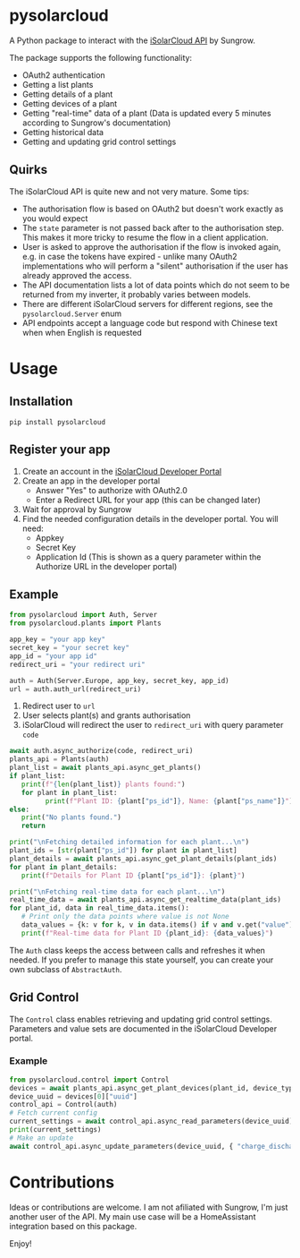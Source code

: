 # pysolarcloud

A Python package to interact with the [iSolarCloud API](https://developer-api.isolarcloud.com/) by Sungrow.

The package supports the following functionality:
* OAuth2 authentication
* Getting a list plants
* Getting details of a plant
* Getting devices of a plant
* Getting "real-time" data of a plant (Data is updated every 5 minutes according to Sungrow's documentation)
* Getting historical data
* Getting and updating grid control settings

## Quirks
The iSolarCloud API is quite new and not very mature. Some tips:
* The authorisation flow is based on OAuth2 but doesn't work exactly as you would expect
* The `state` parameter is not passed back after to the authorisation step. This makes it more tricky to resume the flow in a client application.
* User is asked to approve the authorisation if the flow is invoked again, e.g. in case the tokens have expired - unlike many OAuth2 implementations who will perform a "silent" authorisation if the user has already approved the access.
* The API documentation lists a lot of data points which do not seem to be returned from my inverter, it probably varies between models.
* There are different iSolarCloud servers for different regions, see the `pysolarcloud.Server` enum
* API endpoints accept a language code but respond with Chinese text when when English is requested

# Usage

## Installation

```
pip install pysolarcloud
```

## Register your app
1. Create an account in the [iSolarCloud Developer Portal](https://developer-api.isolarcloud.com/)
2. Create an app in the developer portal
   * Answer "Yes" to authorize with OAuth2.0
   * Enter a Redirect URL for your app (this can be changed later)
3. Wait for approval by Sungrow
4. Find the needed configuration details in the developer portal. You will need:
   * Appkey
   * Secret Key
   * Application Id (This is shown as a query parameter within the Authorize URL in the developer portal)

## Example

```python
from pysolarcloud import Auth, Server
from pysolarcloud.plants import Plants

app_key = "your app key"
secret_key = "your secret key"
app_id = "your app id"
redirect_uri = "your redirect uri"

auth = Auth(Server.Europe, app_key, secret_key, app_id)
url = auth.auth_url(redirect_uri)
```
1. Redirect user to `url`
2. User selects plant(s) and grants authorisation
3. iSolarCloud will redirect the user to `redirect_uri` with query parameter `code`
```python
await auth.async_authorize(code, redirect_uri)
plants_api = Plants(auth)
plant_list = await plants_api.async_get_plants()
if plant_list:
   print(f"{len(plant_list)} plants found:")
   for plant in plant_list:
         print(f"Plant ID: {plant["ps_id"]}, Name: {plant["ps_name"]}")
else:
   print("No plants found.")
   return

print("\nFetching detailed information for each plant...\n")
plant_ids = [str(plant["ps_id"]) for plant in plant_list]
plant_details = await plants_api.async_get_plant_details(plant_ids)
for plant in plant_details:
   print(f"Details for Plant ID {plant["ps_id"]}: {plant}")

print("\nFetching real-time data for each plant...\n")
real_time_data = await plants_api.async_get_realtime_data(plant_ids)
for plant_id, data in real_time_data.items():
   # Print only the data points where value is not None
   data_values = {k: v for k, v in data.items() if v and v.get("value") is not None}
   print(f"Real-time data for Plant ID {plant_id}: {data_values}")
```

The `Auth` class keeps the access between calls and refreshes it when needed. If you prefer to manage this state yourself, you can create your own subclass of `AbstractAuth`.

## Grid Control

The `Control` class enables retrieving and updating grid control settings. Parameters and value sets are documented in the iSolarCloud Developer portal.

### Example

```python
from pysolarcloud.control import Control
devices = await plants_api.async_get_plant_devices(plant_id, device_types=[DeviceType.ENERGY_STORAGE_SYSTEM])
device_uuid = devices[0]["uuid"]
control_api = Control(auth)
# Fetch current config
current_settings = await control_api.async_read_parameters(device_uuid)
print(current_settings)
# Make an update
await control_api.async_update_parameters(device_uuid, { "charge_discharge_command": "Charge" })
```

# Contributions
Ideas or contributions are welcome. I am not afiliated with Sungrow, I'm just another user of the API. My main use case will be a HomeAssistant integration based on this package.

Enjoy!
